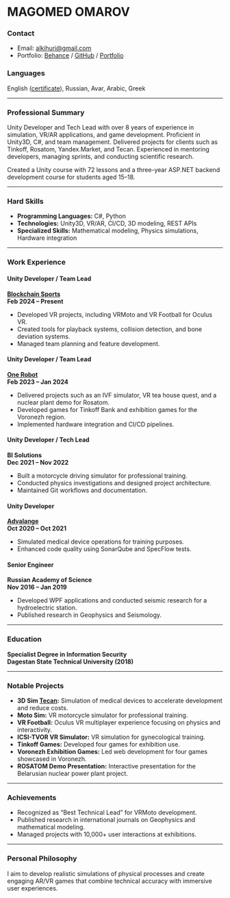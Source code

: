 # **MAGOMED OMAROV**

### **Contact**

- Email: [alkihuri@gmail.com](mailto:alkihuri@gmail.com)
- Portfolio: [Behance](https://www.behance.net/alkihuri) / [GitHub](https://github.com/alkihuri) / [Portfolio](https://www.canva.com/design/DAFXM4sg1js/96Dcw5otovRxzSQTQT9a1g/edit)

### **Languages**

English ([certificate](https://app.smalltalk2.me/cert/cde7ccb8)), Russian, Avar, Arabic, Greek

---

### **Professional Summary**

Unity Developer and Tech Lead with over 8 years of experience in simulation, VR/AR applications, and game development. Proficient in Unity3D, C#, and team management. Delivered projects for clients such as Tinkoff, Rosatom, Yandex.Market, and Tecan. Experienced in mentoring developers, managing sprints, and conducting scientific research.

Created a Unity course with 72 lessons and a three-year ASP.NET backend development course for students aged 15–18.

---

### **Hard Skills**

- **Programming Languages:** C#, Python
- **Technologies:** Unity3D, VR/AR, CI/CD, 3D modeling, REST APIs
- **Specialized Skills:** Mathematical modeling, Physics simulations, Hardware integration

---

### **Work Experience**

#### **Unity Developer / Team Lead**

**[Blockchain Sports](https://bcsports.io/)**  
**Feb 2024 – Present**

- Developed VR projects, including VRMoto and VR Football for Oculus VR.
- Created tools for playback systems, collision detection, and bone deviation systems.
- Managed team planning and feature development.

#### **Unity Developer / Team Lead**

**[One Robot](https://www.behance.net/alkihuri)**  
**Feb 2023 – Jan 2024**

- Delivered projects such as an IVF simulator, VR tea house quest, and a nuclear plant demo for Rosatom.
- Developed games for Tinkoff Bank and exhibition games for the Voronezh region.
- Implemented hardware integration and CI/CD pipelines.

#### **Unity Developer / Tech Lead**

**BI Solutions**  
**Dec 2021 – Nov 2022**

- Built a motorcycle driving simulator for professional training.
- Conducted physics investigations and designed project architecture.
- Maintained Git workflows and documentation.

#### **Unity Developer**

**[Advalange](https://advalange.com/clients/tecan/3dsim)**  
**Oct 2020 – Oct 2021**

- Simulated medical device operations for training purposes.
- Enhanced code quality using SonarQube and SpecFlow tests.

#### **Senior Engineer**

**Russian Academy of Science**  
**Nov 2016 – Jan 2019**

- Developed WPF applications and conducted seismic research for a hydroelectric station.
- Published research in Geophysics and Seismology.

---

### **Education**

**Specialist Degree in Information Security**  
**Dagestan State Technical University (2018)**

---

### **Notable Projects**

- **3D Sim [Tecan](https://advalange.com/clients/tecan/3dsim):** Simulation of medical devices to accelerate development and reduce costs.
- **Moto Sim:** VR motorcycle simulator for professional training.
- **VR Football:** Oculus VR multiplayer experience focusing on physics and interactivity.
- **ICSI-TVOR VR Simulator:** VR simulation for gynecological training.
- **Tinkoff Games:** Developed four games for exhibition use.
- **Voronezh Exhibition Games:** Led web development for four games showcased in Voronezh.
- **ROSATOM Demo Presentation:** Interactive presentation for the Belarusian nuclear power plant project.

---

### **Achievements**

- Recognized as “Best Technical Lead” for VRMoto development.
- Published research in international journals on Geophysics and mathematical modeling.
- Managed projects with 10,000+ user interactions at exhibitions.

---

### **Personal Philosophy**

I aim to develop realistic simulations of physical processes and create engaging AR/VR games that combine technical accuracy with immersive user experiences.

